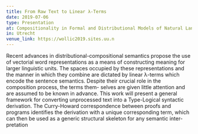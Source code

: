 ```yaml
---
title: From Raw Text to Linear λ-Terms
date: 2019-07-06
type: Presentation
at: Compositionality in Formal and Distributional Models of Natural Language Semantics (WOLLIC 2019)
in: Utrecht
venue_link: https://wollic2019.sites.uu.n
---
```


Recent advances in distributional-compositional semantics propose the use
of vectorial word representations as a means of constructing meaning for larger
linguistic units. The spaces occupied by these representations and the manner
in which they combine are dictated by linear λ-terms which encode the sentence
semantics. Despite their crucial role in the composition process, the terms them-
selves are given little attention and are assumed to be known in advance. This
work will present a general framework for converting unprocessed text into a
Type-Logical syntactic derivation. The Curry-Howard correspondence between
proofs and programs identifies the derivation with a unique corresponding term,
which can then be used as a generic structural skeleton for any semantic inter-
pretation
